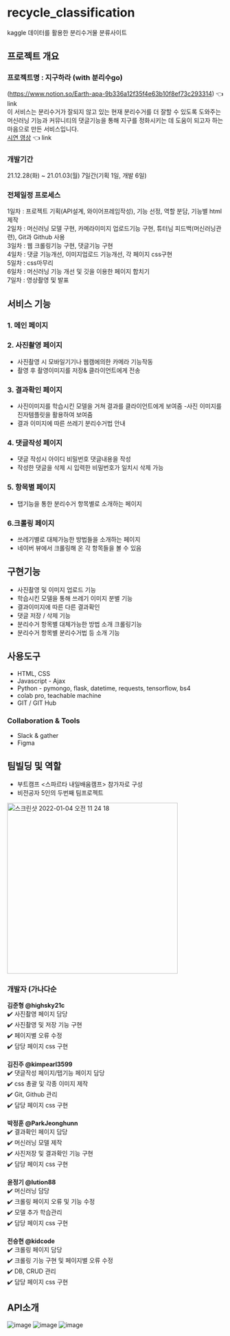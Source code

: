 
# recycle_classification
kaggle 데이터를 활용한 분리수거물 분류사이트


## 프로젝트 개요
### 프로젝트명 : 지구하라 (with 분리수go)

(https://www.notion.so/Earth-apa-9b336a12f35f4e63b10f8ef73c293314) 👈 link <br>
이 서비스는 분리수거가 잘되지 않고 있는 현재 분리수거를 더 잘할 수 있도록 도와주는 머신러닝 기능과 커뮤니티의 댓글기능을 통해 지구를 정화시키는 데 도움이 되고자 하는 마음으로 
만든 서비스입니다.
<br>
[시연 영상](https://www.youtube.com/channel/UCEeXdrIiAburLI6yATNsE2Q/featured) 👈 link

### 개발기간
21.12.28(화) ~ 21.01.03(월)
7일간(기획 1일, 개발 6일)

### 전체일정 프로세스
1일차 : 프로젝트 기획(API설계, 와이어프레임작성), 기능 선정, 역할 분담, 기능별 html 제작<br>
2일차 : 머신러닝 모델 구현, 카메라이미지 업로드기능 구현, 튜터님 피드백(머신러닝관련), Git과 Github 사용<br>
3일차 : 웹 크롤링기능 구현, 댓글기능 구현<br>
4일차 : 댓글 기능개선, 이미지업로드 기능개선, 각 페이지 css구현<br>
5일차 : css마무리<br>
6일차 : 머신러닝 기능 개선 및 깃을 이용한 페이지 합치기<br>
7일차 : 영상촬영 및 발표

## 서비스 기능

### 1. 메인 페이지
### 2. 사진촬영 페이지
- 사진촬영 시 모바일기기나 웹캠에의한 카메라 기능작동
- 촬영 후 촬영이미지를 저장& 클라이언트에게 전송

### 3. 결과확인 페이지
- 사진이미지를 학습시킨 모델을 거쳐 결과를 클라이언트에게 보여줌
-사진 이미지를 진자템플릿을 활용하여 보여줌
- 결과 이미지에 따른 쓰레기 분리수거법 안내

### 4. 댓글작성 페이지
- 댓글 작성시 아이디 비밀번호 댓글내용을 작성
- 작성한 댓글을 삭제 시 입력한 비밀번호가 일치시 삭제 가능

### 5. 항목별 페이지
- 탭기능을 통한 분리수거 항목별로 소개하는 페이지

### 6.크롤링 페이지
- 쓰레기별로 대체가능한 방법들을 소개하는 페이지
- 네이버 뷰에서 크롤링해 온 각 항목들을 볼 수 있음

## 구현기능
- 사진촬영 및 이미지 업로드 기능
- 학습시킨 모델을 통해 쓰레기 이미지 분별 기능
- 결과이미지에 따른 다른 결과확인
- 댓글 저장 / 삭제 기능
- 분리수거 항목별 대체가능한 방법 소개 크롤링기능
- 분리수거 항목별 분리수거법 등 소개 기능

## 사용도구
- HTML, CSS
- Javascript - Ajax
- Python - pymongo, flask, datetime, requests, tensorflow, bs4
- colab pro, teachable machine
- GIT / GIT Hub

### Collaboration & Tools
- Slack & gather
- Figma

## 팀빌딩 및 역할
- 부트캠프 <스파르타 내일배움캠프> 참가자로 구성
- 비전공자 5인의 두번째 팀프로젝트
<img width="397" alt="스크린샷 2022-01-04 오전 11 24 18" src="https://user-images.githubusercontent.com/80694130/148001462-dd823e4b-1ed4-4426-95f0-9d61b0c0b71f.png">

### 개발자 (가나다순<br>
**김준형 @highsky21c**<br>
✔️ 사진촬영 페이지 담당<br>
✔️ 사진촬영 및 저장 기능 구현<br>
✔️ 페이지별 오류 수정<br>
✔️ 담당 페이지 css 구현<br>
<br>
**김진주 @kimpearl3599**<br>
✔️ 댓글작성 페이지/탭기능 페이지 담당<br>
✔️ css 총괄 및 각종 이미지 제작<br>
✔️ Git, Github 관리<br>
✔️ 담당 페이지 css 구현<br>
<br>
**박정훈 @ParkJeonghunn**<br>
✔️ 결과확인 페이지 담당<br>
✔️ 머신러닝 모델 제작<br>
✔️ 사진저장 및 결과확인 기능 구현<br>
✔️ 담당 페이지 css 구현<br>
<br>
**윤정기 @lution88**<br>
✔️ 머신러닝 담당<br>
✔️ 크롤링 페이지 오류 및 기능 수정<br>
✔️ 모델 추가 학습관리<br>
✔️ 담당 페이지 css 구현<br>
<br>
**전승현 @kidcode**<br>
✔️ 크롤링 페이지 담당<br>
✔️ 크롤링 기능 구현 및 페이지별 오류 수정<br>
✔️ DB, CRUD 관리<br>
✔️ 담당 페이지 css 구현 <br>

## API소개

![image](https://user-images.githubusercontent.com/79038451/149770791-9d55df52-8aa2-463c-8fa3-763d69cb0b71.png)
![image](https://user-images.githubusercontent.com/79038451/149770825-9df48fe6-e010-4965-ad17-9ea8bcea1d7b.png)
![image](https://user-images.githubusercontent.com/79038451/149770857-999fed27-64c5-48b5-baf7-7cd252970224.png)




